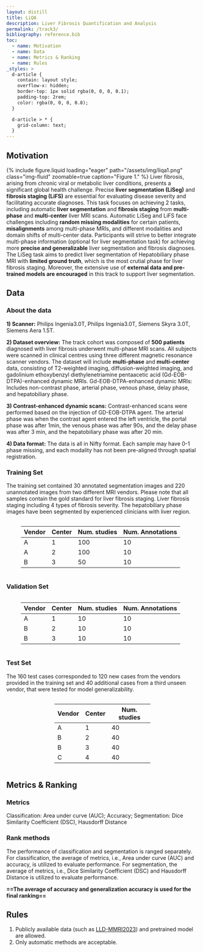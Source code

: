 ```yaml
---
layout: distill
title: LiQA
description: Liver Fibrosis Quantification and Analysis
permalink: /track3/
bibliography: reference.bib
toc:
  - name: Motivation
  - name: Data
  - name: Metrics & Ranking
  - name: Rules
_styles: >
  d-article {
    contain: layout style;
    overflow-x: hidden;
    border-top: 1px solid rgba(0, 0, 0, 0.1);
    padding-top: 2rem;
    color: rgba(0, 0, 0, 0.8);
  }

  d-article > * {
    grid-column: text;
  }
---
```


## Motivation
{% include figure.liquid loading="eager" path="/assets/img/liqa1.png" class="img-fluid" zoomable=true caption="Figure 1." %}
Liver fibrosis, arising from chronic viral or metabolic liver conditions, presents a significant global health challenge. Precise **liver segmentation (LiSeg)** and **fibrosis staging (LiFS)**<d-cite key="liqa1"></d-cite> are essential for evaluating disease severity and facilitating accurate diagnoses. This task focuses on achieving 2 tasks, including automatic **liver segmentation** and **fibrosis staging** from **multi-phase** and **multi-center** liver MRI scans. Automatic LiSeg and LiFS face challenges including **random missing modalities** for certain patients, **misalignments** among multi-phase MRIs, and different modalities and domain shifts of multi-center data. Participants will strive to better integrate multi-phase information (optional for liver segmentation task) for achieving more **precise and generalizable** liver segmentation and fibrosis diagnoses. The LiSeg task aims to predict liver segmentation of Hepatobiliary phase MRI with **limited ground truth**, which is the most crutial phase for liver fibrosis staging. Moreover, the extensive use of **external data and pre-trained models are encouraged** in this track to support liver segmentation.

## Data

### About the data

**1) Scanner:** Philips Ingenia3.0T, Philips Ingenia3.0T, Siemens Skyra 3.0T, Siemens Aera 1.5T.

**2) Dataset overview:**  The track cohort was composed of **500 patients** diagnosed with liver fibrosis underwent multi-phase MRI scans. All subjects were scanned in clinical centres using three different magnetic resonance scanner vendors. The dataset will include **multi-phase** and **multi-center** data, consisting of T2-weighted imaging, diffusion-weighted imaging, and gadolinium ethoxybenzyl diethylenetriamine pentaacetic acid (Gd-EOB-DTPA)-enhanced dynamic MRIs. Gd-EOB-DTPA-enhanced dynamic MRIs: Includes non-contrast phase, arterial phase, venous phase, delay phase, and hepatobiliary phase.

**3) Contrast-enhanced dynamic scans:** Contrast-enhanced scans were performed based on the injection of GD-EOB-DTPA agent. The arterial phase was when the contrast agent entered the left ventricle, the portal phase was after 1min, the venous phase was after 90s, and the delay phase was after 3 min, and the hepatobiliary phase was after 20 min.

**4) Data format:** The data is all in Nifty format. Each sample may have 0-1 phase missing, and each modality has not been pre-aligned through spatial registration.

### Training Set

The training set contained 30 annotated segmentation images and 220 unannotated images from two different MRI vendors. Please note that all samples contain the gold standard for liver fibrosis staging. Liver fibrosis staging including 4 types of fibrosis severity. The hepatobiliary phase images have been segmented by experienced clinicians with liver region. 

<div style="display: flex; justify-content: center;">
<table class="table table-sm table-hover border-bottom" style="table-layout:fixed;width:85%;align:center;">
  <thead>
    <tr>
      <th class="text-center" scope="col">Vendor</th>
      <th class="text-center" scope="col">Center</th>
      <th class="text-center" scope="col">Num. studies</th>
      <th class="text-center" scope="col">Num. Annotations</th>
    </tr>
  </thead>
  <tbody>
    <tr>
      <td class="text-center">A</td>
      <td class="text-center">1</td>
      <td class="text-center">100</td>
      <td class="text-center">10</td>
    </tr>
    <tr>
      <td class="text-center">A</td>
      <td class="text-center">2</td>
      <td class="text-center">100</td>
      <td class="text-center">10</td>
    </tr>
    <tr>
      <td class="text-center">B</td>
      <td class="text-center">3</td>
      <td class="text-center">50</td>
      <td class="text-center">10</td>
    </tr>
  </tbody>
</table>
</div>

### Validation Set

<div style="display: flex; justify-content: center;">
<table class="table table-sm table-hover border-bottom" style="table-layout:fixed;width:85%;align:center;">
  <thead>
    <tr>
      <th class="text-center" scope="col">Vendor</th>
      <th class="text-center" scope="col">Center</th>
      <th class="text-center" scope="col">Num. studies</th>
      <th class="text-center" scope="col">Num. Annotations</th>
    </tr>
  </thead>
  <tbody>
    <tr>
      <td class="text-center">A</td>
      <td class="text-center">1</td>
      <td class="text-center">10</td>
      <td class="text-center">10</td>
    </tr>
    <tr>
      <td class="text-center">B</td>
      <td class="text-center">2</td>
      <td class="text-center">10</td>
      <td class="text-center">10</td>
    </tr>
    <tr>
      <td class="text-center">B</td>
      <td class="text-center">3</td>
      <td class="text-center">10</td>
      <td class="text-center">10</td>
    </tr>
  </tbody>
</table>
</div>

### Test Set

The 160 test cases corresponded to 120 new cases from the vendors provided in the training set and 40 additional cases from a third unseen vendor, that were tested for model generalizability. 

<div style="display: flex; justify-content: center;">
<table class="table table-sm table-hover border-bottom" style="table-layout:fixed;width:50%;align:center;">
  <thead>
    <tr>
      <th class="text-center" scope="col">Vendor</th>
      <th class="text-center" scope="col">Center</th>
      <th class="text-center" scope="col">Num. studies</th>
    </tr>
  </thead>
  <tbody>
    <tr>
      <td class="text-center">A</td>
      <td class="text-center">1</td>
      <td class="text-center">40</td>
    </tr>
    <tr>
      <td class="text-center">B</td>
      <td class="text-center">2</td>
      <td class="text-center">40</td>
    </tr>
    <tr>
      <td class="text-center">B</td>
      <td class="text-center">3</td>
      <td class="text-center">40</td>
    </tr>
    <tr>
      <td class="text-center">C</td>
      <td class="text-center">4</td>
      <td class="text-center">40</td>
    </tr>
  </tbody>
</table>
</div>

## Metrics & Ranking

### Metrics

Classification: Area under curve (AUC); Accuracy;
Segmentation: Dice Similarity Coefficient (DSC), Hausdorff Distance

### Rank methods

The performance of classification and segmentation is ranged separately.
For classification, the average of metrics, i.e., Area under curve (AUC) and accuracy, is utilized to evaluate performance.
For segmentation, the average of metrics, i.e., Dice Similarity Coefficient (DSC) and Hausdorff Distance is utilized to  evaluate performance.

**==The average of accuracy and generalization accuracy is used for the final ranking==**

## Rules
1. Publicly available data (such as [LLD-MMRI2023](https://github.com/LMMMEng/LLD-MMRI2023)) and pretrained model are allowed. 
2. Only automatic methods are acceptable. 

